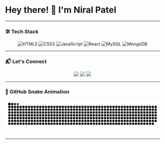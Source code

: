 <h1 >Hey there! 👋 I'm Niral Patel</h1>



---

### 🛠️ Tech Stack

<p align="center">
  <img src="https://cdn.jsdelivr.net/gh/devicons/devicon/icons/html5/html5-original.svg" height="40" alt="HTML5"/>
  <img src="https://cdn.jsdelivr.net/gh/devicons/devicon/icons/css3/css3-original.svg" height="40" alt="CSS3"/>
  <img src="https://cdn.jsdelivr.net/gh/devicons/devicon/icons/javascript/javascript-original.svg" height="40" alt="JavaScript"/>
  <img src="https://cdn.jsdelivr.net/gh/devicons/devicon/icons/react/react-original.svg" height="40" alt="React"/>
  <img src="https://cdn.jsdelivr.net/gh/devicons/devicon/icons/mysql/mysql-original.svg" height="40" alt="MySQL"/>
  <img src="https://cdn.jsdelivr.net/gh/devicons/devicon/icons/mongodb/mongodb-original.svg" height="40" alt="MongoDB"/>

</p>

---

### 📬 Let's Connect

<p align="center">
  <a href="https://www.linkedin.com/in/niral-patel-05431a270/"><img src="https://img.shields.io/badge/-LinkedIn-0A66C2?style=for-the-badge&logo=linkedin&logoColor=white"/></a>
  <a href="mailto:patelniral0213@gmail.com"><img src="https://img.shields.io/badge/Gmail-D14836?style=for-the-badge&logo=gmail&logoColor=white" /></a>
  <a href="https://instagram.com/_niral_patel/"><img src="https://img.shields.io/badge/-Instagram-E4405F?style=for-the-badge&logo=instagram&logoColor=white"/></a>
</p>

---

### 🐍 GitHub Snake Animation

<p align="center">
  <picture>
    <source media="(prefers-color-scheme: dark)" srcset="https://raw.githubusercontent.com/NiralPatel-15/NiralPatel-15/output/github-snake-dark.svg" />
    <source media="(prefers-color-scheme: light)" srcset="https://raw.githubusercontent.com/NiralPatel-15/NiralPatel-15/output/github-snake.svg" />
    <img alt="GitHub Snake" src="https://raw.githubusercontent.com/NiralPatel-15/NiralPatel-15/output/github-snake.svg" />
  </picture>
</p>

---

<!-- Feel free to personalize this more with your current projects, achievements, or blog links! -->
